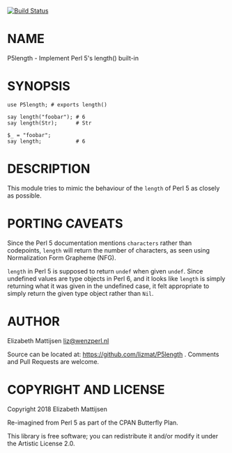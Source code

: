 [![Build Status](https://travis-ci.org/lizmat/P5length.svg?branch=master)](https://travis-ci.org/lizmat/P5length)

NAME
====

P5length - Implement Perl 5's length() built-in

SYNOPSIS
========

    use P5length; # exports length()

    say length("foobar"); # 6
    say length(Str);      # Str

    $_ = "foobar";
    say length;           # 6

DESCRIPTION
===========

This module tries to mimic the behaviour of the `length` of Perl 5 as closely as possible.

PORTING CAVEATS
===============

Since the Perl 5 documentation mentions `characters` rather than codepoints, `length` will return the number of characters, as seen using Normalization Form Grapheme (NFG).

`length` in Perl 5 is supposed to return `undef` when given `undef`. Since undefined values are type objects in Perl 6, and it looks like `length` is simply returning what it was given in the undefined case, it felt appropriate to simply return the given type object rather than `Nil`.

AUTHOR
======

Elizabeth Mattijsen <liz@wenzperl.nl>

Source can be located at: https://github.com/lizmat/P5length . Comments and Pull Requests are welcome.

COPYRIGHT AND LICENSE
=====================

Copyright 2018 Elizabeth Mattijsen

Re-imagined from Perl 5 as part of the CPAN Butterfly Plan.

This library is free software; you can redistribute it and/or modify it under the Artistic License 2.0.

